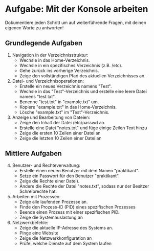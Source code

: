 # Aufgabe: Mit der Konsole arbeiten
Dokumentiere jeden Schritt um auf weiterführende Fragen, mit deinen eigenen Worte
zu antworten!
## Grundlegende Aufgaben
1. Navigation in der Verzeichnisstruktur:
   - Wechsle in das Home-Verzeichnis.
   - Wechsle in ein spezifisches Verzeichnis (z.B. /etc).
   - Gehe zurück ins vorherige Verzeichnis.
   - Zeige den vollständigen Pfad des aktuellen Verzeichnisses an.
2. Datei- und Verzeichnisoperationen:
   - Erstelle ein neues Verzeichnis namens "Test".
   - Wechsle in das "Test"-Verzeichnis und erstelle eine leere Datei namens
   "test.txt".
   - Benenne "test.txt" in "example.txt" um.
   - Kopiere "example.txt" in das Home-Verzeichnis.
   - Lösche "example.txt" im "Test"-Verzeichnis.
3. Anzeige und Bearbeitung von Dateien:
   - Zeige den Inhalt der Datei /etc/passwd an.
   - Erstelle eine Datei "notes.txt" und füge einige Zeilen Text hinzu
   - Zeige die ersten 10 Zeilen einer Datei an
   - Zeige die letzten 10 Zeilen einer Datei an

## Mittlere Aufgaben
4. Benutzer- und Rechteverwaltung:
   - Erstelle einen neuen Benutzer mit dem Namen "praktikant".
   - Setze ein Passwort für den Benutzer "praktikant".
   - Zeige die Rechte einer Datei).
   - Ändere die Rechte der Datei "notes.txt", sodass nur der Besitzer
   Schreibrechte hat.
5. Arbeiten mit Prozessen:
   - Zeige alle laufenden Prozesse an.
   - Finde den Prozess-ID (PID) eines spezifischen Prozesses
   - Beende einen Prozess mit einer spezifischen PID.
   - Zeige die Systemauslastung an
6. Netzwerkbefehle:
   - Zeige die aktuelle IP-Adresse des Systems an.
   - Pinge eine Website
   - Zeige die Netzwerkkonfiguration an
   - Prüfe, welche Dienste auf dem System laufen

